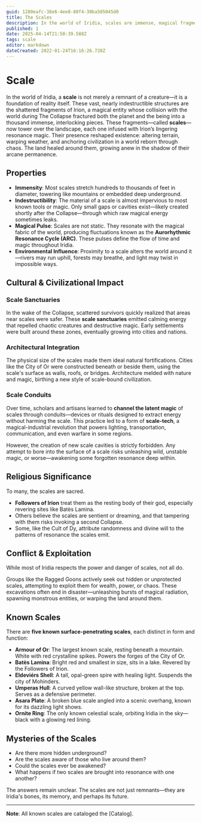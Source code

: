 ```yaml
---
guid: 1280eafc-38e6-4ee8-80f4-30ba505045d0
title: The Scales
description: In the world of Iridia, scales are immense, magical fragments of a shattered god that reshape reality and anchor civilization.
published: 1
date: 2025-04-14T21:50:39.588Z
tags: scale
editor: markdown
dateCreated: 2022-01-24T16:16:26.728Z
---
```


# Scale
In the world of Iridia, a **scale** is not merely a remnant of a creature—it is a foundation of reality itself. These vast, nearly indestructible structures are the shattered fragments of Irion, a magical entity whose collision with the world during The Collapse fractured both the planet and the being into a thousand immense, interlocking pieces. These fragments—called **scales**—now tower over the landscape, each one infused with Irion’s lingering resonance magic. Their presence reshaped existence: altering terrain, warping weather, and anchoring civilization in a world reborn through chaos. The land healed around them, growing anew in the shadow of their arcane permanence.

## Properties
- **Immensity**: Most scales stretch hundreds to thousands of feet in diameter, towering like mountains or embedded deep underground.
- **Indestructibility**: The material of a scale is almost impervious to most known tools or magic. Only small gaps or cavities exist—likely created shortly after the Collapse—through which raw magical energy sometimes leaks.
- **Magical Pulse**: Scales are not static. They resonate with the magical fabric of the world, producing fluctuations known as the **Aurorhythmic Resonance Cycle (ARC)**. These pulses define the flow of time and magic throughout Iridia.
- **Environmental Influence**: Proximity to a scale alters the world around it—rivers may run uphill, forests may breathe, and light may twist in impossible ways.

## Cultural & Civilizational Impact

### Scale Sanctuaries

In the wake of the Collapse, scattered survivors quickly realized that areas near scales were safer. These **scale sanctuaries** emitted calming energy that repelled chaotic creatures and destructive magic. Early settlements were built around these zones, eventually growing into cities and nations.

### Architectural Integration

The physical size of the scales made them ideal natural fortifications. Cities like the City of Or were constructed beneath or beside them, using the scale's surface as walls, roofs, or bridges. Architecture melded with nature and magic, birthing a new style of scale-bound civilization.

### Scale Conduits

Over time, scholars and artisans learned to **channel the latent magic** of scales through conduits—devices or rituals designed to extract energy without harming the scale. This practice led to a form of **scale-tech**, a magical-industrial revolution that powers lighting, transportation, communication, and even warfare in some regions.

However, the creation of new scale cavities is strictly forbidden. Any attempt to bore into the surface of a scale risks unleashing wild, unstable magic, or worse—awakening some forgotten resonance deep within.

## Religious Significance

To many, the scales are sacred.

- **Followers of Irion** treat them as the resting body of their god, especially revering sites like Batès Lamina.
- Others believe the scales are sentient or dreaming, and that tampering with them risks invoking a second Collapse.
- Some, like the Cult of Dy, attribute randomness and divine will to the patterns of resonance the scales emit.

## Conflict & Exploitation

While most of Iridia respects the power and danger of scales, not all do.

Groups like the Ragged Goons actively seek out hidden or unprotected scales, attempting to exploit them for wealth, power, or chaos. These excavations often end in disaster—unleashing bursts of magical radiation, spawning monstrous entities, or warping the land around them.

## Known Scales

There are **five known surface-penetrating scales**, each distinct in form and function:

- **Armour of Or**: The largest known scale, resting beneath a mountain. White with red crystalline spikes. Powers the forges of the City of Or.
- **Batès Lamina**: Bright red and smallest in size, sits in a lake. Revered by the Followers of Irion.
- **Eldeviérs Shell**: A tall, opal-green spire with healing light. Suspends the city of Mohinders.
- **Umperas Hull**: A curved yellow wall-like structure, broken at the top. Serves as a defensive perimeter.
- **Asara Plate**: A broken blue scale angled into a scenic overhang, known for its dazzling light shows.
- **Ornite Ring**: The only known celestial scale, orbiting Iridia in the sky—black with a glowing red lining.

## Mysteries of the Scales

- Are there more hidden underground?
- Are the scales aware of those who live around them?
- Could the scales ever be awakened?
- What happens if two scales are brought into resonance with one another?

The answers remain unclear. The scales are not just remnants—they are Iridia's bones, its memory, and perhaps its future.

---

**Note**: All known scales are cataloged the [Catalog].

